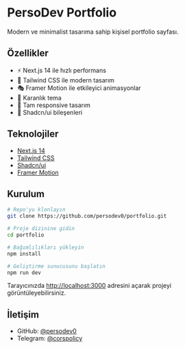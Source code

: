 # PersoDev Portfolio

Modern ve minimalist tasarıma sahip kişisel portfolio sayfası.

## Özellikler

- ⚡️ Next.js 14 ile hızlı performans
- 🎨 Tailwind CSS ile modern tasarım
- 🎭 Framer Motion ile etkileyici animasyonlar
- 🌙 Karanlık tema
- 📱 Tam responsive tasarım
- 🧩 Shadcn/ui bileşenleri

## Teknolojiler

- [Next.js 14](https://nextjs.org/)
- [Tailwind CSS](https://tailwindcss.com/)
- [Shadcn/ui](https://ui.shadcn.com/)
- [Framer Motion](https://www.framer.com/motion/)

## Kurulum

```bash
# Repo'yu klonlayın
git clone https://github.com/persodev0/portfolio.git

# Proje dizinine gidin
cd portfolio

# Bağımlılıkları yükleyin
npm install

# Geliştirme sunucusunu başlatın
npm run dev
```

Tarayıcınızda [http://localhost:3000](http://localhost:3000) adresini açarak projeyi görüntüleyebilirsiniz.

## İletişim

- GitHub: [@persodev0](https://github.com/persodev0)
- Telegram: [@corspolicy](https://t.me/corspolicy)
